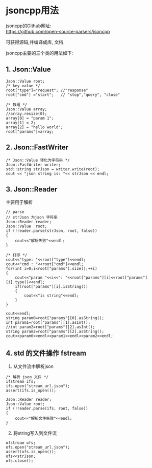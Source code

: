 # jsoncpp用法
jsoncpp的Github网址:  
https://github.com/open-source-parsers/jsoncpp

可获得源码,并编译成库, 文档.

jsoncpp主要的三个类的用法如下:

## 1. Json::Value

```
Json::Value root;
/* key-value */
root["type"]="request"; //"response"
root["cmd"] ="start";   // "stop","query", "close"

/* 数组 */
Json::Value array;
//array.resize(0);
array[0] = "param 1";
array[1] = 2;
array[2] = "hello world";
root["params"]=array;
```

## 2. Json::FastWriter
```
/* Json::Value 转化为字符串 */
Json::FastWriter writer;
std::string strJson = writer.write(root);
cout << "json string is: "<< strJson << endl;
```
## 3. Json::Reader
主要用于解析
```
// parse
// strJson 为json 字符串
Json::Reader reader;
Json::Value  root;
if (!reader.parse(strJson, root, false))
{
    cout<<"解析失败"<<endl;
}

/* 打印 */
cout<<"type: "<<root["type"]<<endl;
cout<<"cmd : "<<root["cmd"]<<endl;
for(int i=0;i<root["params"].size();++i)
{
    cout<<"param "<<i<<": "<<root["params"][i]<<root["params"][i].type()<<endl;
    if(root["params"][i].isString())
    {
        cout<<"is string"<<endl;
    }
}

cout<<endl;
string param0=root["params"][0].asString();
int param1=root["params"][1].asInt();
//int param2=root["params"][2].asInt();
string param2=root["params"][2].asString();
cout<<param0<<endl<<param1<<endl<<param2<<endl;
```

## 4. std 的文件操作 fstream
1. 从文件流中解析json

```
/* 解析 json 文件 */
ifstream ifs;
ifs.open("stream_url.json");
assert(ifs.is_open());

Json::Reader reader;
Json::Value root;
if (!reader.parse(ifs, root, false))
{
    cout<<"解析文件失败"<<endl;
}
```

2. 将string写入到文件流

```
ofstream ofs;
ofs.open("stream_url.json");
assert(ofs.is_open());
ofs<<strJson;
ofs.close();
```
